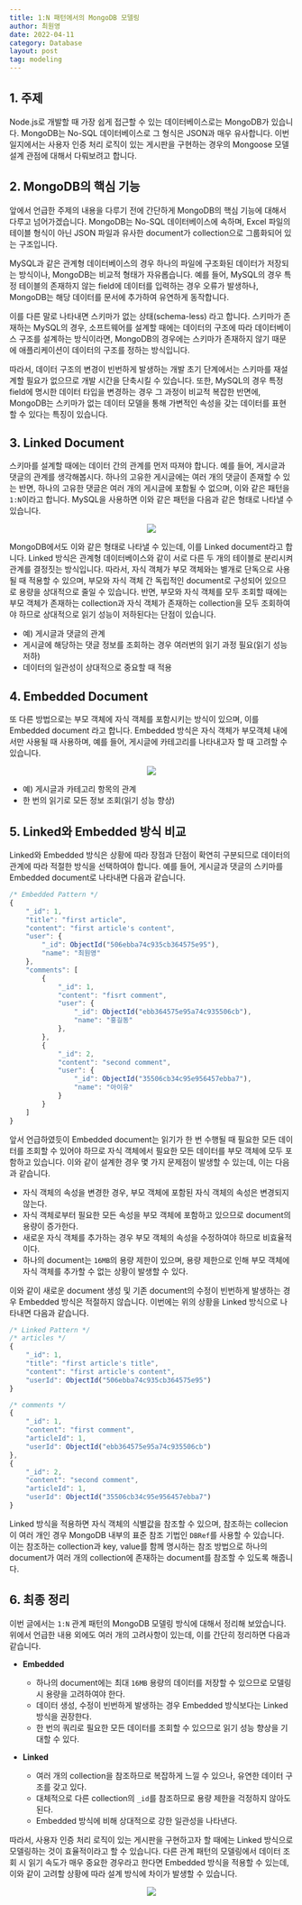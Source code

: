 ```yaml
---
title: 1:N 패턴에서의 MongoDB 모델링
author: 최원영
date: 2022-04-11
category: Database
layout: post
tag: modeling
---
```


## 1. 주제

Node.js로 개발할 때 가장 쉽게 접근할 수 있는 데이터베이스로는 MongoDB가 있습니다. MongoDB는 No-SQL 데이터베이스로 그 형식은 JSON과 매우 유사합니다. 이번 일지에서는 사용자 인증 처리 로직이 있는 게시판을 구현하는 경우의 Mongoose 모델 설계 관점에 대해서 다뤄보려고 합니다.

## 2. MongoDB의 핵심 기능

앞에서 언급한 주제의 내용을 다루기 전에 간단하게 MongoDB의 핵심 기능에 대해서 다루고 넘어가겠습니다. MongoDB는 No-SQL 데이터베이스에 속하며, Excel 파일의 테이블 형식이 아닌 JSON 파일과 유사한 document가 collection으로 그룹화되어 있는 구조입니다.

MySQL과 같은 관계형 데이터베이스의 경우 하나의 파일에 구조화된 데이터가 저장되는 방식이나, MongoDB는 비교적 형태가 자유롭습니다. 예를 들어, MySQL의 경우 특정 테이블의 존재하지 않는 field에 데이터를 입력하는 경우 오류가 발생하나, MongoDB는 해당 데이터를 문서에 추가하여 유연하게 동작합니다.

이를 다른 말로 나타내면 스키마가 없는 상태(schema-less) 라고 합니다. 스키마가 존재하는 MySQL의 경우, 소프트웨어를 설계할 때에는 데이터의 구조에 따라 데이터베이스 구조를 설계하는 방식이라면, MongoDB의 경우에는 스키마가 존재하지 않기 때문에 애플리케이션이 데이터의 구조를 정하는 방식입니다.

따라서, 데이터 구조의 변경이 빈번하게 발생하는 개발 초기 단계에서는 스키마를 재설계할 필요가 없으므로 개발 시간을 단축시킬 수 있습니다. 또한, MySQL의 경우 특정 field에 명시한 데이터 타입을 변경하는 경우 그 과정이 비교적 복잡한 반면에, MongoDB는 스키마가 없는 데이터 모델을 통해 가변적인 속성을 갖는 데이터를 표현할 수 있다는 특징이 있습니다.

## 3. Linked Document

스키마를 설계할 때에는 데이터 간의 관계를 먼저 따져야 합니다. 예를 들어, 게시글과 댓글의 관계를 생각해봅시다. 하나의 고유한 게시글에는 여러 개의 댓글이 존재할 수 있는 반면, 하나의 고유한 댓글은 여러 개의 게시글에 포함될 수 없으며, 이와 같은 패턴을 `1:N`이라고 합니다. MySQL을 사용하면 이와 같은 패턴을 다음과 같은 형태로 나타낼 수 있습니다.

<div align="center">
    <img src="../assets/images/database-3.1.png">
</div>

MongoDB에서도 이와 같은 형태로 나타낼 수 있는데, 이를 Linked document라고 합니다. Linked 방식은 관계형 데이터베이스와 같이 서로 다른 두 개의 테이블로 분리시켜 관계를 결정짓는 방식입니다. 따라서, 자식 객체가 부모 객체와는 별개로 단독으로 사용될 때 적용할 수 있으며, 부모와 자식 객체 간 독립적인 document로 구성되어 있으므로 용량을 상대적으로 줄일 수 있습니다. 반면, 부모와 자식 객체를 모두 조회할 때에는 부모 객체가 존재하는 collection과 자식 객체가 존재하는 collection을 모두 조회하여야 하므로 상대적으로 읽기 성능이 저하된다는 단점이 있습니다.

- 예) 게시글과 댓글의 관계
- 게시글에 해당하는 댓글 정보를 조회하는 경우 여러번의 읽기 과정 필요(읽기 성능 저하)
- 데이터의 일관성이 상대적으로 중요할 때 적용

## 4. Embedded Document

또 다른 방법으로는 부모 객체에 자식 객체를 포함시키는 방식이 있으며, 이를 Embedded document 라고 합니다. Embedded 방식은 자식 객체가 부모객체 내에서만 사용될 때 사용하며, 예를 들어, 게시글에 카테고리를 나타내고자 할 때 고려할 수 있습니다.

<div align="center">
    <img src="../assets/images/database-3.2.png">
</div>

- 예) 게시글과 카테고리 항목의 관계
- 한 번의 읽기로 모든 정보 조회(읽기 성능 향상)

## 5. Linked와 Embedded 방식 비교

Linked와 Embedded 방식은 상황에 따라 장점과 단점이 확연히 구분되므로 데이터의 관계에 따라 적절한 방식을 선택하여야 합니다. 예를 들어, 게시글과 댓글의 스키마를 Embedded document로 나타내면 다음과 같습니다.

```js
/* Embedded Pattern */
{
    "_id": 1,
    "title": "first article",
    "content": "first article's content",
    "user": {
        "_id": ObjectId("506ebba74c935cb364575e95"),
        "name": "최원영"
    },
    "comments": [
        {
            "_id": 1,
            "content": "fisrt comment",
            "user": {
                "_id": ObjectId("ebb364575e95a74c935506cb"),
                "name": "홍길동"
            },
        },
        {
            "_id": 2,
            "content": "second comment",
            "user": {
                "_id": ObjectId("35506cb34c95e956457ebba7"),
                "name": "아이유"
            }
        }
    ]
}
```

앞서 언급하였듯이 Embedded document는 읽기가 한 번 수행될 때 필요한 모든 데이터를 조회할 수 있어야 하므로 자식 객체에서 필요한 모든 데이터를 부모 객체에 모두 포함하고 있습니다. 이와 같이 설계한 경우 몇 가지 문제점이 발생할 수 있는데, 이는 다음과 같습니다.

- 자식 객체의 속성을 변경한 경우, 부모 객체에 포함된 자식 객체의 속성은 변경되지 않는다.
- 자식 객체로부터 필요한 모든 속성을 부모 객체에 포함하고 있으므로 document의 용량이 증가한다.
- 새로운 자식 객체를 추가하는 경우 부모 객체의 속성을 수정하여야 하므로 비효율적이다.
- 하나의 document는 `16MB`의 용량 제한이 있으며, 용량 제한으로 인해 부모 객체에 자식 객체를 추가할 수 없는 상황이 발생할 수 있다.

이와 같이 새로운 document 생성 및 기존 document의 수정이 빈번하게 발생하는 경우 Embedded 방식은 적절하지 않습니다. 이번에는 위의 상황을 Linked 방식으로 나타내면 다음과 같습니다.

```js
/* Linked Pattern */
/* articles */
{
    "_id": 1,
    "title": "first article's title",
    "content": "first article's content",
    "userId": ObjectId("506ebba74c935cb364575e95")
}

/* comments */
{
    "_id": 1,
    "content": "first comment",
    "articleId": 1,
    "userId": ObjectId("ebb364575e95a74c935506cb")
},
{
    "_id": 2,
    "content": "second comment",
    "articleId": 1,
    "userId": ObjectId("35506cb34c95e956457ebba7")
}
```

Linked 방식을 적용하면 자식 객체의 식별값을 참조할 수 있으며, 참조하는 collecion이 여러 개인 경우 MongoDB 내부의 표준 참조 기법인 `DBRef`를 사용할 수 있습니다. 이는 참조하는 collection과 key, value를 함께 명시하는 참조 방법으로 하나의 document가 여러 개의 collection에 존재하는 document를 참조할 수 있도록 해줍니다.

## 6. 최종 정리

이번 글에서는 `1:N` 관계 패턴의 MongoDB 모델링 방식에 대해서 정리해 보았습니다. 위에서 언급한 내용 외에도 여러 개의 고려사항이 있는데, 이를 간단히 정리하면 다음과 같습니다.

- **Embedded**

  - 하나의 document에는 최대 `16MB` 용량의 데이터를 저장할 수 있으므로 모델링 시 용량을 고려하여야 한다.
  - 데이터 생성, 수정이 빈번하게 발생하는 경우 Embedded 방식보다는 Linked 방식을 권장한다.
  - 한 번의 쿼리로 필요한 모든 데이터를 조회할 수 있으므로 읽기 성능 향상을 기대할 수 있다.

- **Linked**
  - 여러 개의 collection을 참조하므로 복잡하게 느낄 수 있으나, 유연한 데이터 구조를 갖고 있다.
  - 대체적으로 다른 collection의 `_id`를 참조하므로 용량 제한을 걱정하지 않아도 된다.
  - Embedded 방식에 비해 상대적으로 강한 일관성을 나타낸다.

따라서, 사용자 인증 처리 로직이 있는 게시판을 구현하고자 할 때에는 Linked 방식으로 모델링하는 것이 효율적이라고 할 수 있습니다. 다른 관계 패턴의 모델링에서 데이터 조회 시 읽기 속도가 매우 중요한 경우라고 한다면 Embedded 방식을 적용할 수 있는데, 이와 같이 고려할 상황에 따라 설계 방식에 차이가 발생할 수 있습니다.

<div align="center">
    <img src="../assets/images/database-3.3.png">
</div>
